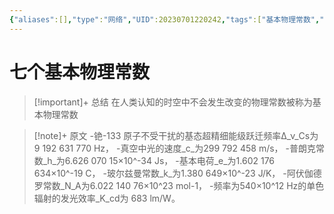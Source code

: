 ```yaml
---
{"aliases":[],"type":"网络","UID":20230701220242,"tags":["基本物理常数","国际单位制"],"related":"[[国际单位制的基本单位]]","status":null,"banner_icon":"🌐","date":"2023-07-01","dg-publish":true,"permalink":"/10-Card/制卡/七个基本物理常数/","dgPassFrontmatter":true,"noteIcon":""}
---
```



# 七个基本物理常数

> [!important]+ 总结
> 在人类认知的时空中不会发生改变的物理常数被称为基本物理常数
> 

> [!note]+ 原文
> \-铯-133 原子不受干扰的基态超精细能级跃迁频率Δ_ν_Cs为 9 192 631 770 Hz，
\-真空中光的速度_c_为299 792 458 m/s，
\-普朗克常数_h_为6.626 070 15×10^-34 Js，
\-基本电荷_e_为1.602 176 634×10^-19 C，
\-玻尔兹曼常数_k_为1.380 649×10^-23 J/K，
\-阿伏伽德罗常数_N_A为6.022 140 76×10^23 mol-1，
\-频率为540×10^12 Hz的单色辐射的发光效率_K_cd为 683 lm/W。


